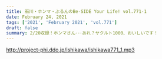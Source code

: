 ```yaml
---
title: 石川・ホンマ・ぶるんのBe-SIDE Your Life! vol.771-1
date: February 24, 2021
tags: ['2021', 'February 2021', 'vol.771']
draft: false
summary: 2/20収録！ホンマさん･･･あれ？ヤクルト1000、おいしいです！
---
```


http://project-phi.ddo.jp/ishikawa/ishikawa771_1.mp3
